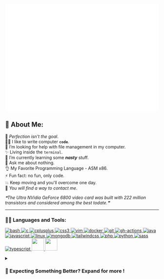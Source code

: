 <!-- Copyright by Vedansh (offensive-vk) 2022 - Present. All Rights Reserved. -->
<div align="center">
   <a href="https://github.com/offensive-vk">
      <picture>
           <source media="(prefers-color-scheme: dark)" srcset="./assets/mine-dark.svg" height="350" width="650" />
           <source media="(prefers-color-scheme: light)" srcset="./assets/mine-light.svg" height="350" width="650" />
           <img alt="this is art" src="./assets/default.svg" height="350" width="650" />
     </picture>
   </a>
</div>
<!--
[![SVG](https://readme-typing-svg.demolab.com?font=Fira+Code&size=50&duration=1500&pause=1000&color=20F77B&width=850&height=100&lines=Fine+,+Have+A+Look+Around;You'll+Find+Some+Cool+Stuff;Thank+you+for+being+here.)](https://git.io/typing-svg) -->

## 💫 About Me:
🔭 _Perfection isn't the goal_.<br>🧑‍💻 I like to write computer **`code`**.<br>🤝 I’m looking for help with file management in my computer.<br>✨ Living inside the `terminal`. <br>🌱 I’m currently learning some _**nasty**_ stuff. <br>💬 Ask me about nothing. <br> 👌 My Favorite Programming Language - ASM x86. <br>⚡ Fun fact: no fun, only code. <br> 💥 Keep moving and you'll overcome one day. <br> 📧 _You will find a way to contact me_.

<!--STARTS_HERE_QUOTE_README-->
<i>❝The Ultra NVidia GeForce 6800 video card was built with 222 million transistors and considered among the best todate.❞</i>
<!--ENDS_HERE_QUOTE_README-->

***
<h3 align="left" title="...and I'm happy to see you here :)">🧑‍💻 Languages and Tools: </h3>
    <p align="left">
        <a href="https://www.gnu.org/software/bash/" target="_blank" rel="noreferrer">
            <img src="https://cdn.jsdelivr.net/gh/offensive-vk/Icons@master/bash/bash-original.svg" alt="bash" width="40" height="40" /> </a>
        <a href="https://www.cprogramming.com/" target="_blank" rel="noreferrer">
            <img src="https://cdn.jsdelivr.net/gh/offensive-vk/Icons@master/c/c-original.svg" alt="c" width="40" height="40" /> </a>
        <a href="https://www.w3schools.com/cpp/" target="_blank" rel="noreferrer">
            <img src="https://cdn.jsdelivr.net/gh/offensive-vk/Icons@master/cplusplus/cplusplus-original.svg" alt="cplusplus" width="40" height="40" /> </a>
        <a href="https://www.w3schools.com/css/" target="_blank" rel="noreferrer">
            <img src="https://cdn.jsdelivr.net/gh/offensive-vk/Icons@master/css3/css3-original.svg" alt="css3" width="40" height="40" /> </a>
        <a href="https://vim.org" target="_blank" rel="noreferrer">
            <img src="https://cdn.jsdelivr.net/gh/offensive-vk/Icons@master/vim/vim-original.svg" alt="vim" width="40" height="40" /> </a>
        <a href="https://docker.com/" target="_blank" rel="noreferrer">
            <img src="https://cdn.jsdelivr.net/gh/offensive-vk/Icons@master/docker/docker-original.svg" alt="docker" width="40" height="40" /> </a>
        <a href="https://git-scm.com/" target="_blank" rel="noreferrer">
            <img src="https://www.vectorlogo.zone/logos/git-scm/git-scm-icon.svg" alt="git" width="40" height="40" /> </a>
        <a href="https://github.com/features/actions" target="_blank" rel="noreferrer">
            <img src="https://cdn.jsdelivr.net/gh/offensive-vk/Icons@master/githubactions/githubactions-original.svg" alt="gh-actions" width="40" height="40" /> </a>
        <a href="https://www.java.com" target="_blank" rel="noreferrer">
            <img src="https://cdn.jsdelivr.net/gh/offensive-vk/Icons@master/java/java-original.svg" alt="java" width="40" height="40" /> </a>
        <a href="https://developer.mozilla.org/en-US/docs/Web/JavaScript" target="_blank" rel="noreferrer">
            <img src="https://cdn.jsdelivr.net/gh/offensive-vk/Icons@master/javascript/javascript-original.svg" alt="javascript" width="40" height="40" /> </a>
        <a href="https://www.linux.org/" target="_blank" rel="noreferrer">
            <img src="https://cdn.jsdelivr.net/gh/offensive-vk/Icons@master/linux/linux-original.svg" alt="linux" width="40" height="40" /> </a>
        <a href="https://www.mongodb.com/" target="_blank" rel="noreferrer">
            <img src="https://cdn.jsdelivr.net/gh/offensive-vk/Icons@master/mongodb/mongodb-original-wordmark.svg" alt="mongodb" width="40" height="40" /> </a>
        <a href="https://www.tailwindcss.com/" target="_blank" rel="noreferrer">
            <img src="https://cdn.jsdelivr.net/gh/offensive-vk/Icons@master/tailwindcss/tailwindcss-original.svg" alt="tailwindcss" width="40" height="40" /> </a>
        <a href="https://www.php.net" target="_blank" rel="noreferrer">
            <img src="https://cdn.jsdelivr.net/gh/offensive-vk/Icons@master/php/php-original.svg" alt="php" width="40" height="40" /> </a>
        <a href="https://www.python.org" target="_blank" rel="noreferrer">
            <img src="https://cdn.jsdelivr.net/gh/offensive-vk/Icons@master/python/python-original.svg" alt="python" width="40" height="40" /> </a>
        <a href="https://sass-lang.com" target="_blank" rel="noreferrer">
            <img src="https://cdn.jsdelivr.net/gh/offensive-vk/Icons@master/sass/sass-original.svg" alt="sass" width="40" height="40" /> </a>
        <a href="https://www.typescriptlang.org/" target="_blank" rel="noreferrer">
            <img src="https://cdn.jsdelivr.net/gh/offensive-vk/Icons@master/typescript/typescript-plain.svg" alt="typescript" width="40" height="40" /> </a>
        <a href="https://github.com/" target="_blank" rel="noreferrer">
            <img src="https://cdn.jsdelivr.net/gh/offensive-vk/Icons@master/github/github-original.svg" height="40" width="40" /> </a>
        <a href="https://pnpm.io/" target="_blank" rel="noreferrer">
            <img src="https://cdn.jsdelivr.net/gh/offensive-vk/Icons@master/pnpm/pnpm-original.svg" height="40" width="40" /> </a>
    </p>

<!-- Showing Stuff, that i dont care about lol. have fun -->
<details>
  <summary><h3>🚀 Expecting Something Better? Expand for more !</h3></summary>
    <img src="./assets/shocked.gif" alt="whatttt???" height=auto width=auto />

<!-- Outer switch START -->
<details>
  <summary><h4>💻 Click here to See Cool Stuff ⬇️</h4></summary>
    <a href="https://github.com/offensive-vk">
       <picture>
        <source media="(prefers-color-scheme: dark)" srcset="https://ssr-contributions-svg.vercel.app/_/offensive-vk?chart=3dbar&gap=0.6&scale=2&flatten=2&animation=wave&animation_duration=4&animation_delay=0.06&animation_amplitude=24&animation_frequency=0.1&animation_wave_center=0_3&format=svg&weeks=34&theme=native&dark=true">
        <source media="(prefers-color-scheme: light)" srcset="https://ssr-contributions-svg.vercel.app/_/offensive-vk?chart=3dbar&gap=0.6&scale=2&flatten=2&animation=wave&animation_duration=4&animation_delay=0.06&animation_amplitude=24&animation_frequency=0.1&animation_wave_center=0_3&format=svg&weeks=34&theme=native">
        <img alt="" src="[https://ssr-contributions-svg.vercel.app/_/offensive-vk?chart=3dbar&flatten=1&weeks=40&animation=wave&format=svg&gap=0.6&animation_frequency=0.2&animation_amplitude=20&theme=pink](https://ssr-contributions-svg.vercel.app/_/offensive-vk?chart=3dbar&gap=0.6&scale=2&flatten=2&animation=wave&animation_duration=4&animation_delay=0.06&animation_amplitude=24&animation_frequency=0.1&animation_wave_center=0_3&format=svg&weeks=34&theme=native)">
      </picture>
    </a>
</details>

<details>
  <summary><h4>⭐ Achievements & Awards ✅ </h4></summary>
    <img src="./assets/achievements.svg" alt="..." height=auto width=auto />
</details>

<details>
  <summary><h4>💻 Top Languages ✅</h4></summary>
    <img src="./assets/languages.svg" alt="..." height=auto width=auto />
</details>

<details>
  <summary><h4>⚡ Recent Activity ✅</h4></summary>
    <p align="left">
        <a href="https://github.com/offensive-vk/">
            <img align='right' width=300 height=300 src="https://github-contribution-stats.vercel.app/api/?username=offensive-vk" alt='stats'>
        </a>
    </p>
<p align="left">

<!--START_SECTION:activity-->
1. 🎉 Merged PR [#88](https://github.com/offensive-vk/Classics/pull/88) in [offensive-vk/Classics](https://github.com/offensive-vk/Classics)
2. 🗣 Commented on [#3](https://github.com/XAuthSystems/community/issues/3) in [XAuthSystems/community](https://github.com/XAuthSystems/community)
3. 🔒 Closed issue [#3](https://github.com/XAuthSystems/community/issues/3) in [XAuthSystems/community](https://github.com/XAuthSystems/community)
4. 🎉 Merged PR [#15](https://github.com/offensive-vk/TypedScript/pull/15) in [offensive-vk/TypedScript](https://github.com/offensive-vk/TypedScript)
5. 💪 Opened PR [#15](https://github.com/offensive-vk/TypedScript/pull/15) in [offensive-vk/TypedScript](https://github.com/offensive-vk/TypedScript)
6. 🎉 Merged PR [#37](https://github.com/offensive-vk/offensive-vk/pull/37) in [offensive-vk/offensive-vk](https://github.com/offensive-vk/offensive-vk)
7. 🎉 Merged PR [#87](https://github.com/offensive-vk/Classics/pull/87) in [offensive-vk/Classics](https://github.com/offensive-vk/Classics)
8. 🎉 Merged PR [#36](https://github.com/offensive-vk/AwesomeCloud/pull/36) in [offensive-vk/AwesomeCloud](https://github.com/offensive-vk/AwesomeCloud)
9. 💪 Opened PR [#36](https://github.com/offensive-vk/AwesomeCloud/pull/36) in [offensive-vk/AwesomeCloud](https://github.com/offensive-vk/AwesomeCloud)
10. 🎉 Merged PR [#58](https://github.com/offensive-vk/AwesomeScripts/pull/58) in [offensive-vk/AwesomeScripts](https://github.com/offensive-vk/AwesomeScripts)
11. 🔒 Closed issue [#58](https://github.com/offensive-vk/UntilEverything/issues/58) in [offensive-vk/UntilEverything](https://github.com/offensive-vk/UntilEverything)
12. 🎉 Merged PR [#59](https://github.com/offensive-vk/UntilEverything/pull/59) in [offensive-vk/UntilEverything](https://github.com/offensive-vk/UntilEverything)
13. 🔒 Closed issue [#57](https://github.com/offensive-vk/UntilEverything/issues/57) in [offensive-vk/UntilEverything](https://github.com/offensive-vk/UntilEverything)
14. 🎉 Merged PR [#60](https://github.com/offensive-vk/UntilEverything/pull/60) in [offensive-vk/UntilEverything](https://github.com/offensive-vk/UntilEverything)
15. 🔒 Closed issue [#49](https://github.com/offensive-vk/UntilEverything/issues/49) in [offensive-vk/UntilEverything](https://github.com/offensive-vk/UntilEverything)
<!--END_SECTION:activity-->

</p>

***
➡️  **[Click Here To See More Activity](assets/RECENT.md)**
</details>

<details>
    <summary><h4>📊 Github Metrics ✅</h4></summary>
    <picture>
        <source media="(prefers-color-scheme: dark)" srcset="./profile-3d-contrib/profile-night-green.svg" width=600 height=400 alt='metrics' />
        <source media="(prefers-color-scheme: light)" srcset="./profile-3d-contrib/profile-green.svg" width=600 height=400 alt='metrics' />
        <img src="./profile-3d-contrib/profile-season.svg" width=600 height=400 alt='metrics' />
    </picture>
    <img align="center" width="auto" height="auto" src="./assets/tickets.svg" alt='metrics' />
</details>

<!--
![](https://github-readme-streak-stats.herokuapp.com/?user=offensive-vk&theme=shades-of-purple&hide_border=true)
![](https://github-readme-stats.vercel.app/api/top-langs/?username=offensive-vk&theme=shades-of-purple&hide_border=true&include_all_commits=true&count_private=true&layout=compact)
-->

<details>
  <summary><h4>👻 Quick Snapshot of Past ✅</h4></summary>
    <img src="./assets/all.svg" alt="..." height=auto width=auto />
</details>

<details>
    <summary><h4>🐍 Do you like snakes? ✅</h4></summary>
    <div align="center">
      <picture>
        <source media="(prefers-color-scheme: dark)" srcset="https://github.com/offensive-vk/offensive-vk/blob/master/assets/github-snake-dark.svg" height=250 width=850 alt="snake" />
        <source media="(prefers-color-scheme: light)" srcset="https://github.com/offensive-vk/offensive-vk/blob/master/assets/github-snake-light.svg" height=250 width=850 alt="snake" />
        <img src="https://github.com/offensive-vk/offensive-vk/blob/master/assets/github-snake.gif" height=250 width=850 alt="snake" />
     </picture>
    </div>
</details>

***

<p align="center">
  <i>&copy; <a href="https://github.com/offensive-vk/">Vedansh </a> 2023 - Present</i><br>
  <i>Licensed under <a href="https://mit-license.org/">MIT</a></i><br>
  <a href="https://github.com/npm-run-test"><img src="https://i.ibb.co/4KtpYxb/octocat-clean-mini.png" /></a><br>
  <kbd>Thanks for visiting :)</kbd>
</p>
</details>

<!-- Outer switch end -->
<!-- Copyright by Vedansh (offensive-vk) 2022 - Present. All Rights Reserved. -->
